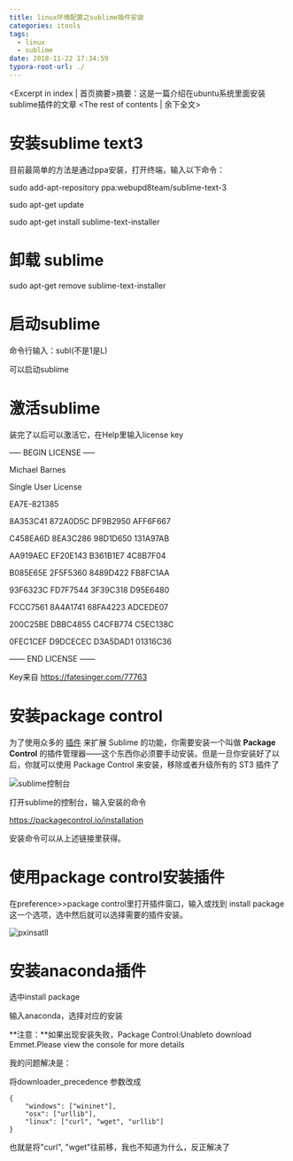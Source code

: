 ```yaml
---
title: linux环境配置之sublime插件安装
categories: itools
tags:
  - linux
  - sublime
date: 2018-11-22 17:34:59
typora-root-url: ./
---
```

<Excerpt in index | 首页摘要>摘要：这是一篇介绍在ubuntu系统里面安装sublime插件的文章<!-- more -->
<The rest of contents | 余下全文>

# **安装sublime text3**

目前最简单的方法是通过ppa安装，打开终端，输入以下命令：

sudo add-apt-repository ppa:webupd8team/sublime-text-3

sudo apt-get update

sudo apt-get install sublime-text-installer

# **卸载 sublime**

sudo apt-get remove sublime-text-installer

# **启动sublime**

命令行输入：subl(不是1是L) 

可以启动sublime

# **激活sublime**

装完了以后可以激活它，在Help里输入license key

—– BEGIN LICENSE —–

Michael Barnes

Single User License

EA7E-821385

8A353C41 872A0D5C DF9B2950 AFF6F667

C458EA6D 8EA3C286 98D1D650 131A97AB

AA919AEC EF20E143 B361B1E7 4C8B7F04

B085E65E 2F5F5360 8489D422 FB8FC1AA

93F6323C FD7F7544 3F39C318 D95E6480

FCCC7561 8A4A1741 68FA4223 ADCEDE07

200C25BE DBBC4855 C4CFB774 C5EC138C

0FEC1CEF D9DCECEC D3A5DAD1 01316C36

—— END LICENSE ——

Key来自 <https://fatesinger.com/77763>

# **安装package control**

为了使用众多的 [插件](https://sublime.wbond.net/) 来扩展 Sublime 的功能，你需要安装一个叫做 **Package Control** 的插件管理器——这个东西你必须要手动安装。但是一旦你安装好了以后，你就可以使用 Package Control 来安装，移除或者升级所有的 ST3 插件了 

![sublime控制台](/linux环境配置之sublime插件安装/sublime控制台.png)

打开sublime的控制台，输入安装的命令

https://packagecontrol.io/installation

安装命令可以从上述链接里获得。

# **使用package control安装插件**

在preference>>package control里打开插件窗口，输入或找到 install package这一个选项，选中然后就可以选择需要的插件安装。

![pxinsatll](/linux环境配置之sublime插件安装/pxinsatll.png)

# **安装anaconda插件**

选中install package

输入anaconda，选择对应的安装

**注意：**如果出现安装失败，Package Control:Unableto download Emmet.Please view the console for more details 

我的问题解决是：

将downloader_precedence 参数改成

```
{
    "windows": ["wininet"],
    "osx": ["urllib"],
    "linux": ["curl", "wget", "urllib"]
}
```

也就是将"curl", "wget"往前移，我也不知道为什么，反正解决了

